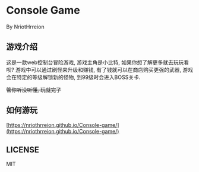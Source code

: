 # Console Game
By NriotHrreion

## 游戏介绍

这是一款web控制台冒险游戏, 游戏主角是小比特, 如果你想了解更多就去玩玩看呗?
游戏中可以通过刷怪来升级和赚钱, 有了钱就可以在商店购买更强的武器, 游戏会在特定的等级解锁新的怪物, 到99级时会进入BOSS关卡.

~~管你听没听懂, 玩就完了~~

## 如何游玩

[https://nriothrreion.github.io/Console-game/](https://nriothrreion.github.io/Console-game/)

## LICENSE

MIT
